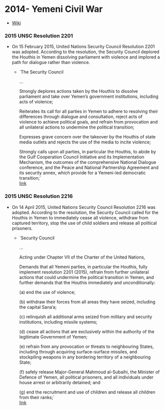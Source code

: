 # 2014- Yemeni Civil War
- [Wiki](https://en.wikipedia.org/wiki/Yemeni_Civil_War_(2014%E2%80%93present))
### 2015 UNSC Resolution 2201
- On 15 February 2015, United Nations Security Council Resolution 2201 was adopted. According to the resolution, the Security Council deplored the Houthis in Yemen dissolving parliament with violence and implored a path for dialogue rather than violence.
    - `The Security Council  
          
        ...  
          
        Strongly deplores actions taken by the Houthis to dissolve parliament and take over Yemen’s government institutions, including acts of violence;  
          
        Reiterates its call for all parties in Yemen to adhere to resolving their differences through dialogue and consultation, reject acts of violence to achieve political goals, and refrain from provocation and all unilateral actions to undermine the political transition;  
          
        Expresses grave concern over the takeover by the Houthis of state media outlets and rejects the use of the media to incite violence;  
          
        Strongly calls upon all parties, in particular the Houthis, to abide by the Gulf Cooperation Council Initiative and its Implementation Mechanism, the outcomes of the comprehensive National Dialogue conference, and the Peace and National Partnership Agreement and its security annex, which provide for a Yemeni-led democratic transition;`  
        [link](https://daccess-ods.un.org/access.nsf/Get?OpenAgent&DS=S/RES/2201(2015)&Lang=E)
### 2015 UNSC Resolution 2216
- On 14 April 2015, United Nations Security Council Resolution 2216 was adopted. According to the resolution, the Security Council called for the Houthis in Yemen to immediately cease all violence, withdraw from captured territory, stop the use of child soldiers and release all political prisoners.
    - `Security Council  
          
        ...  
          
        Acting under Chapter VII of the Charter of the United Nations,  
          
        Demands that all Yemeni parties, in particular the Houthis, fully implement resolution 2201 (2015), refrain from further unilateral actions that could undermine the political transition in Yemen, and further demands that the Houthis immediately and unconditionally:  
          
        (a) end the use of violence;  
          
        (b) withdraw their forces from all areas they have seized, including the capital Sana’a;  
          
        (c) relinquish all additional arms seized from military and security institutions, including missile systems;  
          
        (d) cease all actions that are exclusively within the authority of the legitimate Government of Yemen;  
          
        (e) refrain from any provocation or threats to neighbouring States, including through acquiring surface-surface missiles, and stockpiling weapons in any bordering territory of a neighbouring State;  
          
        (f) safely release Major-General Mahmoud al-Subaihi, the Minister of Defence of Yemen, all political prisoners, and all individuals under house arrest or arbitrarily detained; and  
          
        (g) end the recruitment and use of children and release all children from their ranks;`  
        [link](https://daccess-ods.un.org/access.nsf/Get?OpenAgent&DS=S/RES/2216(2015)&Lang=E)